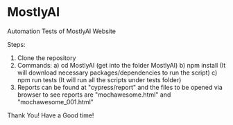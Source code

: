 # MostlyAI
Automation Tests of MostlyAI Website

Steps:
1. Clone the repository
2. Commands: 
    a) cd MostlyAI (get into the folder MostlyAI)
    b) npm install (It will download necessary packages/dependencies to run the script)
    c) npm run tests (It will run all the scripts under tests folder)
3. Reports can be found at "cypress/report" and the files to be opened via browser to see reports are "mochawesome.html" and "mochawesome_001.html"

Thank You! Have a Good time!

